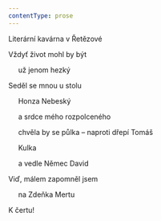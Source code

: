 ```yaml
---
contentType: prose
---
```


Literární kavárna v Řetězové

Vždyť život mohl by být

     už jenom hezký

Seděl se mnou u stolu

     Honza Nebeský

     a srdce mého rozpolceného

     chvěla by se půlka – naproti dřepí Tomáš

     Kulka

     a vedle Němec David

Viď, málem zapomněl jsem

     na Zdeňka Mertu

K čertu!
